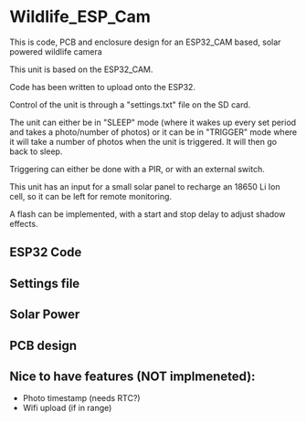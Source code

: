 # Wildlife_ESP_Cam
This is code, PCB and enclosure design for an ESP32_CAM based, solar powered wildlife camera

This unit is based on the ESP32_CAM.

Code has been written to upload onto the ESP32.

Control of the unit is through a "settings.txt" file on the SD card.

The unit can either be in "SLEEP" mode (where it wakes up every set period and takes a photo/number of photos) or it can be in "TRIGGER" mode where it will take a number of photos when the unit is triggered. It will then go back to sleep.

Triggering can either be done with a PIR, or with an external switch.

This unit has an input for a small solar panel to recharge an 18650 Li Ion cell, so it can be left for remote monitoring.

A flash can be implemented, with a start and stop delay to adjust shadow effects.

## ESP32 Code

## Settings file

## Solar Power

## PCB design


## Nice to have features (NOT implmeneted):

* Photo timestamp (needs RTC?)
* Wifi upload (if in range)



